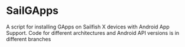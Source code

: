 # SailGApps
A script for installing GApps on Sailfish X devices with Android App Support. Code for different architectures and Android API versions is in different branches
